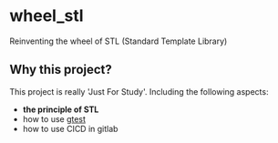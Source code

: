 # wheel_stl

Reinventing the wheel of STL (Standard Template Library)

## Why this project?

This project is really 'Just For Study'. Including the following aspects:

* **the principle of STL**
* how to use [gtest](https://github.com/google/googletest)
* how to use CICD in gitlab
